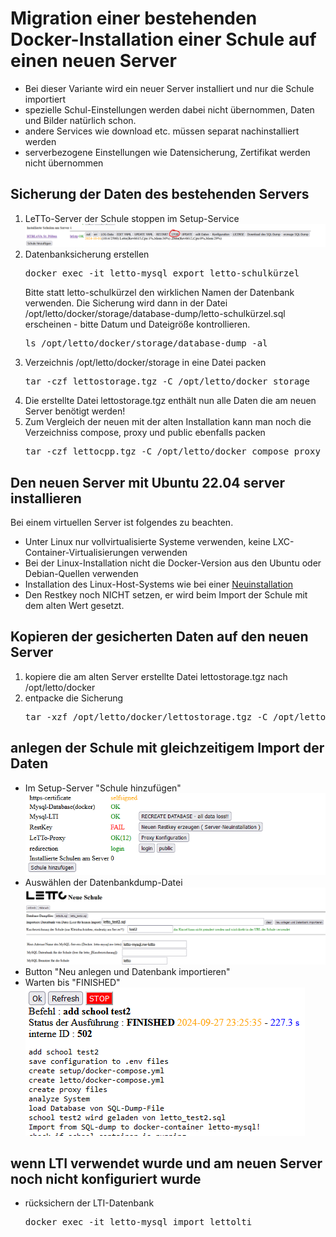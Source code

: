 # Migration einer bestehenden Docker-Installation einer Schule auf einen neuen Server

* Bei dieser Variante wird ein neuer Server installiert und nur die Schule importiert
* spezielle Schul-Einstellungen werden dabei nicht übernommen, Daten und Bilder natürlich schon.
* andere Services wie download etc. müssen separat nachinstalliert werden
* serverbezogene Einstellungen wie Datensicherung, Zertifikat werden nicht übernommen

## Sicherung der Daten des bestehenden Servers
1. LeTTo-Server der Schule stoppen im Setup-Service <br>![img.png](img.png)
2. Datenbanksicherung erstellen
   <pre>docker exec -it letto-mysql export letto-schulkürzel</pre>
   Bitte statt letto-schulkürzel den wirklichen Namen der Datenbank verwenden.
   Die Sicherung wird dann in der Datei /opt/letto/docker/storage/database-dump/letto-schulkürzel.sql  
   erscheinen - bitte Datum und Dateigröße kontrollieren.
   <pre>ls /opt/letto/docker/storage/database-dump -al</pre>
3. Verzeichnis /opt/letto/docker/storage in eine Datei packen 
   <pre>tar -czf lettostorage.tgz -C /opt/letto/docker storage</pre>
4. Die erstellte Datei lettostorage.tgz enthält nun alle Daten die am neuen Server benötigt werden!
5. Zum Vergleich der neuen mit der alten Installation kann man noch die Verzeichniss compose, proxy und public ebenfalls packen
   <pre>tar -czf lettocpp.tgz -C /opt/letto/docker compose proxy public</pre>

## Den neuen Server mit Ubuntu 22.04 server installieren
Bei einem virtuellen Server ist folgendes zu beachten.
* Unter Linux nur vollvirtualisierte Systeme verwenden, keine LXC-Container-Virtualisierungen verwenden
* Bei der Linux-Installation nicht die Docker-Version aus den Ubuntu oder Debian-Quellen verwenden
* Installation des Linux-Host-Systems wie bei einer [Neuinstallation](/howto/admin/install)
* Den Restkey noch NICHT setzen, er wird beim Import der Schule mit dem alten Wert gesetzt.

## Kopieren der gesicherten Daten auf den neuen Server
1. kopiere die am alten Server erstellte Datei lettostorage.tgz nach /opt/letto/docker
2. entpacke die Sicherung 
   <pre>tar -xzf /opt/letto/docker/lettostorage.tgz -C /opt/letto/docker</pre>

## anlegen der Schule mit gleichzeitigem Import der Daten
* Im Setup-Server "Schule hinzufügen" <br>![img_8.png](img_8.png)
* Auswählen der Datenbankdump-Datei <br>![img_9.png](img_9.png)
* Button "Neu anlegen und Datenbank importieren"
* Warten bis "FINISHED" <br>![img_10.png](img_10.png)

## wenn LTI verwendet wurde und am neuen Server noch nicht konfiguriert wurde 
* rücksichern der LTI-Datenbank
  <pre>docker exec -it letto-mysql import lettolti</pre> 
